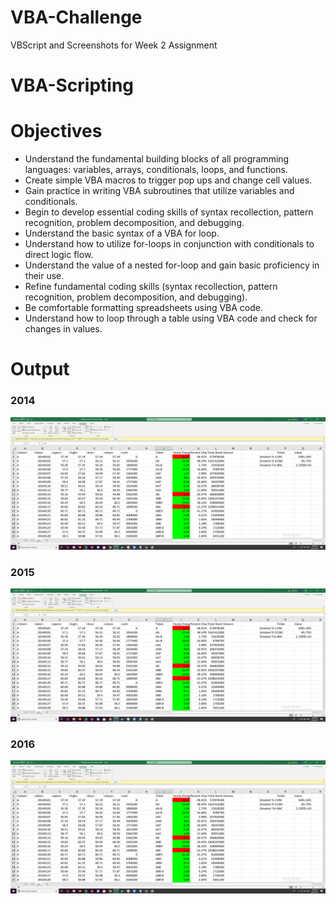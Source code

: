 # VBA-Challenge
VBScript and Screenshots for Week 2 Assignment
# VBA-Scripting

# Objectives

* Understand the fundamental building blocks of all programming languages: variables, arrays, conditionals, loops, and functions.
* Create simple VBA macros to trigger pop ups and change cell values.
* Gain practice in writing VBA subroutines that utilize variables and conditionals.
* Begin to develop essential coding skills of syntax recollection, pattern recognition, problem decomposition, and debugging.
* Understand the basic syntax of a VBA for loop.
* Understand how to utilize for-loops in conjunction with conditionals to direct logic flow.
* Understand the value of a nested for-loop and gain basic proficiency in their use.
* Refine fundamental coding skills (syntax recollection, pattern recognition, problem decomposition, and debugging).
* Be comfortable formatting spreadsheets using VBA code.
* Understand how to loop through a table using VBA code and check for changes in values.

# Output
### 2014
![2014](images/StockOUtput2014.png)
### 2015
![2015](images/StockOUtput2014.png)
### 2016
![2016](images/StockOUtput2014.png)